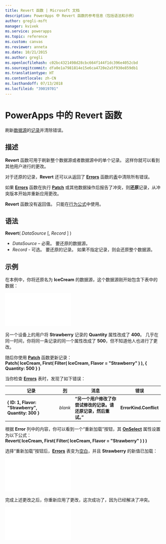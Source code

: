 ```yaml
---
title: Revert 函数 | Microsoft 文档
description: PowerApps 中 Revert 函数的参考信息（包括语法和示例）
author: gregli-msft
manager: kvivek
ms.service: powerapps
ms.topic: reference
ms.custom: canvas
ms.reviewer: anneta
ms.date: 10/21/2015
ms.author: gregli
ms.openlocfilehash: c02bc4321498d28cbc664f144f1dc396e4052cbd
ms.sourcegitcommit: dfa0e1a7981814e15e6ca4720e2a5f930e859db1
ms.translationtype: HT
ms.contentlocale: zh-CN
ms.lasthandoff: 07/13/2018
ms.locfileid: "39019701"
---
```

# <a name="revert-function-in-powerapps"></a>PowerApps 中的 Revert 函数
刷新[数据源](../working-with-data-sources.md)的[记录](../working-with-tables.md#records)并清除错误。

## <a name="description"></a>描述
**Revert** 函数可用于刷新整个数据源或者数据源中的单个记录。 这样你就可以看到其他用户进行的更改。

对于还原的记录，**Revert** 还可以从返回了 **[Errors](function-errors.md)** 函数的[表](../working-with-tables.md)中清除所有错误。

如果 **[Errors](function-errors.md)** 函数在执行 **[Patch](function-patch.md)** 或其他数据操作后报告了冲突，则**还原**记录，从冲突版本开始并重新应用更改。

**Revert** 函数没有返回值。 只能在[行为公式](../working-with-formulas-in-depth.md)中使用。

## <a name="syntax"></a>语法
**Revert**( *DataSource* [, *Record* ] )

* *DataSource* – 必需。 要还原的数据源。
* *Record* - 可选。  要还原的记录。  如果不指定记录，则会还原整个数据源。

## <a name="example"></a>示例
在本例中，你将还原名为 **IceCream** 的数据源，这个数据源刚开始包含下表中的数据：

![](media/function-revert/icecream.png)

另一个设备上的用户将 **Strawberry** 记录的 **Quantity** 属性改成了 **400**。  几乎在同一时间，你将同一条记录的同一个属性改成了 **500**，但不知道他人也进行了更改。

随后你使用 **[Patch](function-patch.md)** 函数更新记录：<br>
**Patch( IceCream, First( Filter( IceCream, Flavor = "Strawberry" ) ), { Quantity: 500 } )**

当你检查 **[Errors](function-errors.md)** 表时，发现了如下错误：

| 记录 | [列](../working-with-tables.md#columns) | 消息 | 错误 |
| --- | --- | --- | --- |
| **{ ID: 1, Flavor: "Strawberry", Quantity: 300 }** |*blank* |**“另一个用户修改了你尝试修改的记录。请还原记录，然后重试。”** |**ErrorKind.Conflict** |

根据 **Error** 列中的内容，你可以看到一个“重新加载”按钮，其 **[OnSelect](../controls/properties-core.md)** 属性设置为以下公式：<br>
**Revert( IceCream, First( Filter( IceCream, Flavor = "Strawberry" ) ) )**

选择“重新加载”按钮后，**[Errors](function-errors.md)** 表变为[空白](function-isblank-isempty.md)，并且 **Strawberry** 的新值已加载：

![](media/function-revert/icecream-after.png)

完成上述更改之后，你重新应用了更改，这次成功了，因为已经解决了冲突。

![](media/function-revert/icecream-success.png)


